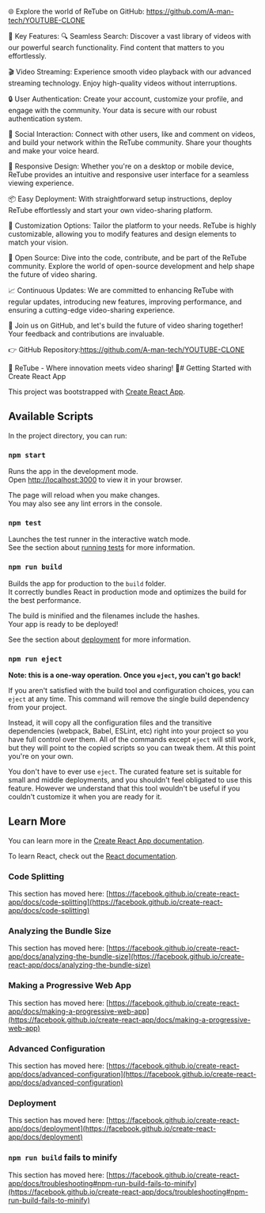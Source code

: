🌐 Explore the world of ReTube on GitHub: https://github.com/A-man-tech/YOUTUBE-CLONE

📌 Key Features:
🔍 Seamless Search: Discover a vast library of videos with our powerful search functionality. Find content that matters to you effortlessly.

🎬 Video Streaming: Experience smooth video playback with our advanced streaming technology. Enjoy high-quality videos without interruptions.

🔒 User Authentication: Create your account, customize your profile, and engage with the community. Your data is secure with our robust authentication system.

👥 Social Interaction: Connect with other users, like and comment on videos, and build your network within the ReTube community. Share your thoughts and make your voice heard.

📱 Responsive Design: Whether you're on a desktop or mobile device, ReTube provides an intuitive and responsive user interface for a seamless viewing experience.

📦 Easy Deployment: With straightforward setup instructions, deploy ReTube effortlessly and start your own video-sharing platform.

🌈 Customization Options: Tailor the platform to your needs. ReTube is highly customizable, allowing you to modify features and design elements to match your vision.

🔧 Open Source: Dive into the code, contribute, and be part of the ReTube community. Explore the world of open-source development and help shape the future of video sharing.

📈 Continuous Updates: We are committed to enhancing ReTube with regular updates, introducing new features, improving performance, and ensuring a cutting-edge video-sharing experience.

🤝 Join us on GitHub, and let's build the future of video sharing together! Your feedback and contributions are invaluable.

👉 GitHub Repository:https://github.com/A-man-tech/YOUTUBE-CLONE

🎉 ReTube - Where innovation meets video sharing! 🎉# Getting Started with Create React App

This project was bootstrapped with [Create React App](https://github.com/facebook/create-react-app).

## Available Scripts

In the project directory, you can run:

### `npm start`

Runs the app in the development mode.\
Open [http://localhost:3000](http://localhost:3000) to view it in your browser.

The page will reload when you make changes.\
You may also see any lint errors in the console.

### `npm test`

Launches the test runner in the interactive watch mode.\
See the section about [running tests](https://facebook.github.io/create-react-app/docs/running-tests) for more information.

### `npm run build`

Builds the app for production to the `build` folder.\
It correctly bundles React in production mode and optimizes the build for the best performance.

The build is minified and the filenames include the hashes.\
Your app is ready to be deployed!

See the section about [deployment](https://facebook.github.io/create-react-app/docs/deployment) for more information.

### `npm run eject`

**Note: this is a one-way operation. Once you `eject`, you can't go back!**

If you aren't satisfied with the build tool and configuration choices, you can `eject` at any time. This command will remove the single build dependency from your project.

Instead, it will copy all the configuration files and the transitive dependencies (webpack, Babel, ESLint, etc) right into your project so you have full control over them. All of the commands except `eject` will still work, but they will point to the copied scripts so you can tweak them. At this point you're on your own.

You don't have to ever use `eject`. The curated feature set is suitable for small and middle deployments, and you shouldn't feel obligated to use this feature. However we understand that this tool wouldn't be useful if you couldn't customize it when you are ready for it.

## Learn More

You can learn more in the [Create React App documentation](https://facebook.github.io/create-react-app/docs/getting-started).

To learn React, check out the [React documentation](https://reactjs.org/).

### Code Splitting

This section has moved here: [https://facebook.github.io/create-react-app/docs/code-splitting](https://facebook.github.io/create-react-app/docs/code-splitting)

### Analyzing the Bundle Size

This section has moved here: [https://facebook.github.io/create-react-app/docs/analyzing-the-bundle-size](https://facebook.github.io/create-react-app/docs/analyzing-the-bundle-size)

### Making a Progressive Web App

This section has moved here: [https://facebook.github.io/create-react-app/docs/making-a-progressive-web-app](https://facebook.github.io/create-react-app/docs/making-a-progressive-web-app)

### Advanced Configuration

This section has moved here: [https://facebook.github.io/create-react-app/docs/advanced-configuration](https://facebook.github.io/create-react-app/docs/advanced-configuration)

### Deployment

This section has moved here: [https://facebook.github.io/create-react-app/docs/deployment](https://facebook.github.io/create-react-app/docs/deployment)

### `npm run build` fails to minify

This section has moved here: [https://facebook.github.io/create-react-app/docs/troubleshooting#npm-run-build-fails-to-minify](https://facebook.github.io/create-react-app/docs/troubleshooting#npm-run-build-fails-to-minify)
